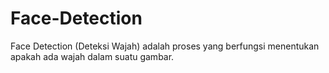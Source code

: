 # Face-Detection
Face Detection (Deteksi Wajah) adalah  proses yang berfungsi menentukan apakah ada wajah dalam suatu gambar.

